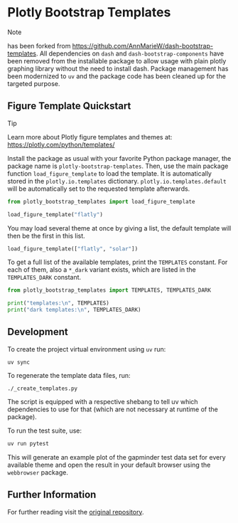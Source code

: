 # Plotly Bootstrap Templates

> [!NOTE]
> has been forked from <https://github.com/AnnMarieW/dash-bootstrap-templates>. All dependencies on `dash` and `dash-bootstrap-components` have been removed from the installable package to allow usage with plain plotly graphing library without the need to install dash. Package management has been modernized to `uv` and the package code has been cleaned up for the targeted purpose.

## Figure Template Quickstart

> [!TIP]
> Learn more about Plotly figure templates and themes at: <https://plotly.com/python/templates/>

Install the package as usual with your favorite Python package manager, the package name is `plotly-bootstrap-templates`.
Then, use the main package function `load_figure_template` to load the template.
It is automatically stored in the `plotly.io.templates` dictionary.
`plotly.io.templates.default` will be automatically set to the requested template afterwards.

```python
from plotly_bootstrap_templates import load_figure_template

load_figure_template("flatly")
```

You may load several theme at once by giving a list, the default template will then be the first in this list.

```python
load_figure_template(["flatly", "solar"])
```

To get a full list of the available templates, print the `TEMPLATES` constant.
For each of them, also a `*_dark` variant exists, which are listed in the `TEMPLATES_DARK` constant.

```python
from plotly_bootstrap_templates import TEMPLATES, TEMPLATES_DARK

print("templates:\n", TEMPLATES)
print("dark templates:\n", TEMPLATES_DARK)
```

## Development

To create the project virtual environment using `uv` run:

```shell
uv sync
```

To regenerate the template data files, run:

```shell
./_create_templates.py
```

The script is equipped with a respective shebang to tell uv which dependencies to use for that (which are not necessary at runtime of the package).

To run the test suite, use:

```python
uv run pytest
```

This will generate an example plot of the gapminder test data set for every available theme and open the result in your default browser using the `webbrowser` package.

## Further Information

For further reading visit the [original repository](https://github.com/AnnMarieW/dash-bootstrap-templates).
